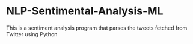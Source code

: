 # NLP-Sentimental-Analysis-ML
This is a sentiment analysis program that parses the tweets fetched from Twitter using Python 
